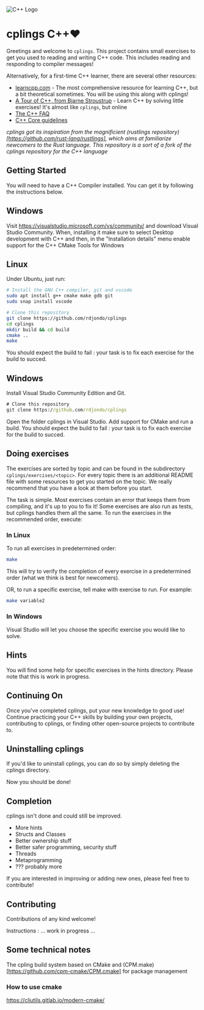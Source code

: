 ﻿![C++ Logo](https://upload.wikimedia.org/wikipedia/commons/thumb/1/18/ISO_C%2B%2B_Logo.svg/213px-ISO_C%2B%2B_Logo.svg.png)

# cplings C++❤️

Greetings and welcome to `cplings`. This project contains small exercises to get you used to reading and writing C++ code. This includes reading and responding to compiler messages!

Alternatively, for a first-time C++ learner, there are several other resources:

- [learncpp.com](https://www.learncpp.com/) - The most comprehensive resource for learning C++, but a bit theoretical sometimes. You will be using this along with cplings!
- [A Tour of C++, from Bjarne Stroustrup](https://isocpp.org/tour) - Learn C++ by solving little exercises! It's almost like `cplings`, but online
- [The C++ FAQ](https://isocpp.org/wiki/faq)
- [C++ Core guidelines](https://isocpp.github.io/CppCoreGuidelines/CppCoreGuidelines)

*cplings got its inspiration from the magnificient (rustlings repository)[https://github.com/rust-lang/rustlings], which aims at familiarize newcomers to the Rust language. This repository is a sort of a fork of the cplings repository for the C++ language*


## Getting Started

You will need to have a C++ Compiler installed. You can get it by following the instructions below.

## Windows
Visit https://visualstudio.microsoft.com/vs/community/ and download Visual Studio Community. 
When, installing it make sure to select Desktop development with C++ and then, in the "Installation details" menu enable support for the C++ CMake Tools for Windows

## Linux

Under Ubuntu, just run:

```bash
# Install the GNU C++ compiler, git and vscode
sudo apt install g++ cmake make gdb git
sudo snap install vscode
```

```bash
# Clone this repository
git clone https://github.com/rdjondo/cplings
cd cplings
mkdir build && cd build
cmake ..
make
```

You should expect the build to fail : your task is to fix each exercise for the build to succed.

## Windows
Install Visual Studio Community Edition and Git.

```cmd
# Clone this repository
git clone https://github.com/rdjondo/cplings

```

Open the folder cplings in Visual Studio. Add support for CMake and run a build. You should expect the build to fail : your task is to fix each exercise for the build to succed.


## Doing exercises

The exercises are sorted by topic and can be found in the subdirectory `cplings/exercises/<topic>`. For every topic there is an additional README file with some resources to get you started on the topic. We really recommend that you have a look at them before you start.

The task is simple. Most exercises contain an error that keeps them from compiling, and it's up to you to fix it! Some exercises are also run as tests, but cplings handles them all the same. To run the exercises in the recommended order, execute:

### In Linux
To run all exercises in predetermined order:

```bash
make
```

This will try to verify the completion of every exercise in a predetermined order (what we think is best for newcomers).

OR, to run a specific exercise, tell make with exercise to run. For example:

```bash
make variable2
```

### In Windows
Visual Studio will let you choose the specific exercise you would like to solve. 

## Hints
You will find some help for specific exercises in the hints directory. Please note that this is work in progress.

## Continuing On

Once you've completed cplings, put your new knowledge to good use! Continue practicing your C++ skills by building your own projects, contributing to cplings, or finding other open-source projects to contribute to.


## Uninstalling cplings

If you'd like to uninstall cplings, you can do so by simply deleting the cplings directory.

Now you should be done!


## Completion

cplings isn't done and could still be improved.
- More hints
- Structs and Classes
- Better ownership stuff
- Better safer programming, security stuff
- Threads
- Metaprogramming
- ??? probably more

If you are interested in improving or adding new ones, please feel free to contribute!

## Contributing

Contributions of any kind welcome!

Instructions : ... work in progress ...

## Some technical notes

The cpling build system based on CMake and (CPM.make)[https://github.com/cpm-cmake/CPM.cmake] for package management

### How to use cmake
https://cliutils.gitlab.io/modern-cmake/


